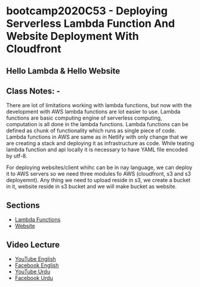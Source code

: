 # bootcamp2020C53 - Deploying Serverless Lambda Function And Website Deployment With Cloudfront

## Hello Lambda & Hello Website

## Class Notes: -

There are lot of limitations working with lambda functions, but now with the development with AWS lambda functions are lot easier to use. Lambda functions are basic computing engine of serverless computing, computation is all done in the lambda functions. Lambda functions can be defined as chunk of functionality which runs as single piece of code. Lambda functions in AWS are same as in Netlify with only change that we are creating a stack and deploying it as infrastructure as code. While teating lambda function and api locally it is necessary to have YAML file encoded by utf-8.

For deploying websites/client whihc can be in nay language, we can deploy it to AWS servers so we need three modules fo AWS (cloudfront, s3 and s3 deployemnt). Any thing we need to upload reside in s3, we create a bucket in it, website reside in s3 bucket and we will make bucket as website.

## Sections

- [Lambda Functions](./step01_hello_lambda/)
- [Website](./step02_hello_website)

## Video Lecture

- [YouTube English](https://www.youtube.com/watch?v=JpLNn3_GbIc&ab_channel=PanacloudServerlessSaaSTraining)
- [Facebook English](https://www.facebook.com/zeeshanhanif/videos/10225216995316823)
- [YouTube Urdu](https://www.youtube.com/watch?v=IJBowlCR7fk&ab_channel=PanacloudServerlessSaaSTraininginUrdu)
- [Facebook Urdu](https://www.facebook.com/zeeshanhanif/videos/10225226138185389)
